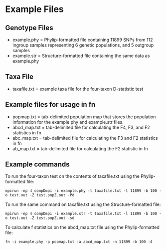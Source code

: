 # Example Files

## Genotype Files
* example.phy = Phylip-formatted file containing 11899 SNPs from 112 ingroup samples representing 6 genetic populations, and 5 outgroup samples
* example.str = Structure-formatted file containing the same data as example.phy

## Taxa File
* taxafile.txt = example taxa file for the four-taxon D-statistic test

## Example files for usage in fn
* popmap.txt = tab-delimited population map that stores the population information for the example.phy and example.str files.
* abcd_map.txt = tab-delimited file for calculating the F4, F3, and F2 statistics in fn
* abc_map.txt = tab-delimited file for calculating the F3 and F2 statistics in fn
* ab_map.txt = tab-delimited file for calculating the F2 statistic in fn

## Example commands
To run the four-taxon test on the contents of taxafile.txt using the Phylip-formatted file:

`mpirun -np 4 compDmpi -i example.phy -t taxafile.txt -l 11899 -b 100 -o test.out -Z test.popZ.out -Pd`

To run the same command on taxafile.txt using the Structure-formatted file:

`mpirun -np 4 compDmpi -i example.str -t taxafile.txt -l 11899 -b 100 -o test.out -Z test.popZ.out -sd`

To calculate f statistics on the abcd_map.txt file using the Phylip-formatted file:

`fn -i example.phy -p popmap.txt -a abcd_map.txt -n 11899 -b 100 -4`
